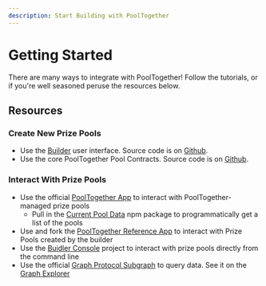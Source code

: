 ```yaml
---
description: Start Building with PoolTogether
---
```


# Getting Started

There are many ways to integrate with PoolTogether!  Follow the tutorials, or if you're well seasoned peruse the resources below.

## Resources

### Create New Prize Pools

* Use the [Builder](https://builder.pooltogether.com) user interface.  Source code is on [Github](https://github.com/pooltogether/pooltogether-pool-builder-ui).
* Use the core PoolTogether Pool Contracts.  Source code is on [Github](https://github.com/pooltogether/pooltogether-pool-contracts).

### Interact With Prize Pools

* Use the official [PoolTogether App](https://staging-v3.pooltogether.com/) to interact with PoolTogether-managed prize pools
  * Pull in the [Current Pool Data](https://github.com/pooltogether/current-pool-data) npm package to programmatically get a list of the pools
* Use and fork the [PoolTogether Reference App](https://reference-app.pooltogether.com/) to interact with Prize Pools created by the builder
* Use the [Buidler Console](https://github.com/pooltogether/buidler-console) project to interact with prize pools directly from the command line
* Use the official [Graph Protocol Subgraph](https://github.com/pooltogether/pooltogether-subgraph-v3) to query data.  See it on the [Graph Explorer](https://thegraph.com/explorer/subgraph/pooltogether/rinkeby-staging-v3)

